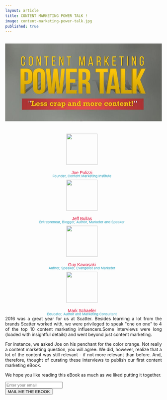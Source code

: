```yaml
---
layout: article
title: CONTENT MARKETING POWER TALK !
image: content-marketing-power-talk.jpg
published: true
---
```


<div style="text-align: justify;">
    <div>
        <br>
        <img src="/img/articles/content-marketing-power-talk.jpg" alt="Image" width="800px;" height="250px" />
    </div>
    <br>
    <div>
        <div class="row">
            <div class="col-sm-3" style="margin-left: -10px;text-align: center">
                 <img src="{{ site.production_url }}/img/articles/power-talk-with-joe-pulizzi.jpg" width="100px" height="100px" style="margin-top: 20px">
            </div>
            <div class="col-sm-3" style="margin-left: -10px;text-align: center">
                <p style="font-size: 14px; font-family: 'Arial Black', Gadget, sans-serif; color: #DC143C; margin-bottom: -15px;">Joe Pulizzi</p>
                <p style="font-size: 11px; margin-bottom: -15px; color: #239FBB;">Founder, Content Marketing Institute</p>
            </div>
            <div class="col-sm-3" style="margin-left: -10px;text-align: center">
                <img src="{{ site.production_url }}/img/articles/the-jeff-bullas-interview-part-1.jpg" width="100px" height="100px" style="margin-top: 20px">
            </div>
            <div class="col-sm-3" style="margin-left: -10px;text-align: center">
                <p style="font-size: 14px; font-family: 'Arial Black', Gadget, sans-serif; color: #DC143C; margin-bottom: -15px;">Jeff Bullas</p>
                <p style="font-size: 11px; margin-bottom: -15px; color: #239FBB;">Entrepreneur, Blogger, Author, Marketer and Speaker</p>
            </div>
        </div>
        <div class="row">
            <div class="col-sm-3" style="margin-left: -10px;text-align: center">
                <img src="{{ site.production_url }}/img/articles/the-guy-kawasaki-interview.jpg" width="100px" height="100px" style="margin-top: 20px">
            </div>
            <div class="col-sm-3" style="margin-left: -10px;text-align: center">
                <p style="font-size: 14px; font-family: 'Arial Black', Gadget, sans-serif; color: #DC143C; margin-bottom: -15px;">Guy Kawasaki</p>
                <p style="font-size: 11px; margin-bottom: -15px; color: #239FBB;">Author, Speaker, Evangelist and Marketer</p>
            </div>
            <div class="col-sm-3" style="margin-left: -10px;text-align: center">
                <img src="{{ site.production_url }}/img/articles/the-mark-w-schaefer-interview.jpg" width="100px" height="100px" style="margin-top: 20px">
            </div>
            <div class="col-sm-3" style="margin-left: -10px;text-align: center">
                <p style="font-size: 14px; font-family: 'Arial Black', Gadget, sans-serif; color: #DC143C; margin-bottom: -15px;">Mark Schaefer</p>
                <p style="font-size: 11px; margin-bottom: -15px; color: #239FBB;">Educator, Author and Marketing Consultant</p>
            </div>
        </div>
        <span>
            <p>2016 was a great year for us at Scatter. Besides learning a lot from the brands Scatter worked with, we were privileged to speak "one on one" to 4 of the top 10 content marketing influencers.Some interviews were long (loaded with insightful details) and went beyond just content marketing.</p>
            <p>For instance, we asked Joe on his penchant for the color orange. Not really a content marketing question, you will agree. We did, however, realize that a lot of the content was still relevant - if not more relevant than before. And, therefore, thought of curating these interviews to publish our first content marketing eBook.</p>
            <p>We hope you like reading this eBook as much as we liked putting it together.</p>
        </span>
        <div id="subscribe_modal">
            <form action="http://www.spiral.media/sendmail_subscription/" method="POST">
                <div class="form-group row">
                    <div class="col-sm-6"><input type="email" required class="form-control" placeholder="Enter your email" name="newsletter_email"></div>
                    <div class="col-sm-6"><button class="btn btn-action">MAIL ME THE EBOOK</button></div>
                </div>
                <input type="hidden" name="url" value="{{ site.production_url }}/files/ContentMarketingPowerTalk.pdf">
                <input type="hidden" name="title" value="Content Marketing Power Talk">
                <input type="hidden" name="redirect_url" value="{{ site.production_url }}{{ page.url }}#thanks">
            </form>
        <div>
    </div>
</div>